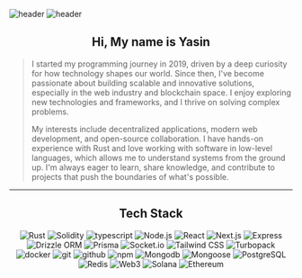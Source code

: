 ![header](https://github.com/NeoLaner/NeoLaner/blob/main/assets/header.png#gh-dark-mode-only)
![header](https://github.com/NeoLaner/NeoLaner/blob/main/assets/header.png#gh-light-mode-only)

<div align="center">

## Hi, My name is Yasin

</div>

> I started my programming journey in 2019, driven by a deep curiosity for how technology shapes our world. Since then, I've become passionate about building scalable and innovative solutions, especially in the web industry and blockchain space. I enjoy exploring new technologies and frameworks, and I thrive on solving complex problems.
> 
> My interests include decentralized applications, modern web development, and open-source collaboration. I have hands-on experience with Rust and love working with software in low-level languages, which allows me to understand systems from the ground up. I'm always eager to learn, share knowledge, and contribute to projects that push the boundaries of what's possible.

---

<div align="center">

## Tech Stack

![Rust](https://img.shields.io/static/v1?logo=rust&label=&message=Rust&color=2D333B&logoWidth=20&logoColor=EEE&style=flat-square)
![Solidity](https://img.shields.io/static/v1?logo=solidity&label=&message=Solidity&color=2D333B&logoWidth=20&logoColor=EEE&style=flat-square)
![typescript](https://img.shields.io/static/v1?logo=typescript&label=&message=Typescript&color=2D333B&logoWidth=20&logoColor=EEE&style=flat-square)
![Node.js](https://img.shields.io/static/v1?logo=nodedotjs&label=&message=Node.js&color=2D333B&logoWidth=20&logoColor=EEE&style=flat-square)
![React](https://img.shields.io/static/v1?logo=react&label=&message=React&color=2D333B&logoWidth=20&logoColor=EEE&style=flat-square)
![Next.js](https://img.shields.io/static/v1?logo=nextdotjs&label=&message=Next.js&color=2D333B&logoWidth=20&logoColor=EEE&style=flat-square)
![Express](https://img.shields.io/static/v1?logo=Express&label=&message=Express&color=2D333B&logoWidth=20&logoColor=EEE&style=flat-square)
![Drizzle ORM](https://img.shields.io/static/v1?logo=drizzle&label=&message=DrizzleORM&color=2D333B&logoWidth=20&logoColor=EEE&style=flat-square)
![Prisma](https://img.shields.io/static/v1?logo=prisma&label=&message=Prisma&color=2D333B&logoWidth=20&logoColor=EEE&style=flat-square)
![Socket.io](https://img.shields.io/static/v1?logo=socket.io&label=&message=Socket.io&color=2D333B&logoWidth=20&logoColor=EEE&style=flat-square)
![Tailwind CSS](https://img.shields.io/static/v1?logo=tailwindcss&label=&message=TailwindCSS&color=2D333B&logoWidth=20&logoColor=EEE&style=flat-square)
![Turbopack](https://img.shields.io/static/v1?logo=turbopack&label=&message=Turbopack&color=2D333B&logoWidth=20&logoColor=EEE&style=flat-square)
![docker](https://img.shields.io/static/v1?logo=docker&label=&message=docker&color=2D333B&logoWidth=20&logoColor=EEE&style=flat-square)
![git](https://img.shields.io/static/v1?logo=git&label=&message=git&color=2D333B&logoWidth=20&logoColor=EEE&style=flat-square)
![github](https://img.shields.io/static/v1?logo=github&label=&message=Github&color=2D333B&logoWidth=20&logoColor=EEE&style=flat-square)
![npm](https://img.shields.io/static/v1?logo=npm&label=&message=npm&color=2D333B&logoWidth=20&logoColor=EEE&style=flat-square)
![Mongodb](https://img.shields.io/static/v1?logo=mongodb&label=&message=MongoDB&color=2D333B&logoWidth=20&logoColor=EEE&style=flat-square)
![Mongoose](https://img.shields.io/static/v1?logo=mongoose&label=&message=Mongoose&color=2D333B&logoWidth=20&logoColor=EEE&style=flat-square)
![PostgreSQL](https://img.shields.io/static/v1?logo=postgresql&label=&message=Postgresql&color=2D333B&logoWidth=20&logoColor=EEE&style=flat-square)
![Redis](https://img.shields.io/static/v1?logo=redis&label=&message=Redis&color=2D333B&logoWidth=20&logoColor=EEE&style=flat-square)
![Web3](https://img.shields.io/static/v1?logo=web3dotjs&label=&message=Web3&color=2D333B&logoWidth=20&logoColor=EEE&style=flat-square)
![Solana](https://img.shields.io/static/v1?logo=solana&label=&message=Solana&color=2D333B&logoWidth=20&logoColor=EEE&style=flat-square)
![Ethereum](https://img.shields.io/static/v1?logo=ethereum&label=&message=Ethereum&color=2D333B&logoWidth=20&logoColor=EEE&style=flat-square)

</div>

